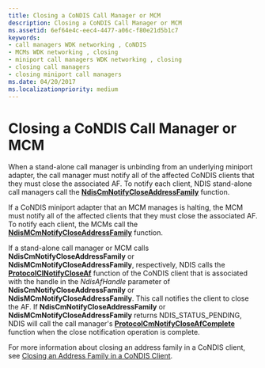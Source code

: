 ```yaml
---
title: Closing a CoNDIS Call Manager or MCM
description: Closing a CoNDIS Call Manager or MCM
ms.assetid: 6ef64e4c-eec4-4477-a06c-f80e21d5b1c7
keywords:
- call managers WDK networking , CoNDIS
- MCMs WDK networking , closing
- miniport call managers WDK networking , closing
- closing call managers
- closing miniport call managers
ms.date: 04/20/2017
ms.localizationpriority: medium
---
```


# Closing a CoNDIS Call Manager or MCM





When a stand-alone call manager is unbinding from an underlying miniport adapter, the call manager must notify all of the affected CoNDIS clients that they must close the associated AF. To notify each client, NDIS stand-alone call managers call the [**NdisCmNotifyCloseAddressFamily**](https://msdn.microsoft.com/library/windows/hardware/ff561680) function.

If a CoNDIS miniport adapter that an MCM manages is halting, the MCM must notify all of the affected clients that they must close the associated AF. To notify each client, the MCMs call the [**NdisMCmNotifyCloseAddressFamily**](https://msdn.microsoft.com/library/windows/hardware/ff563546) function.

If a stand-alone call manager or MCM calls **NdisCmNotifyCloseAddressFamily** or **NdisMCmNotifyCloseAddressFamily**, respectively, NDIS calls the [**ProtocolClNotifyCloseAf**](https://msdn.microsoft.com/library/windows/hardware/ff570234) function of the CoNDIS client that is associated with the handle in the *NdisAfHandle* parameter of **NdisCmNotifyCloseAddressFamily** or **NdisMCmNotifyCloseAddressFamily**. This call notifies the client to close the AF. If **NdisCmNotifyCloseAddressFamily** or **NdisMCmNotifyCloseAddressFamily** returns NDIS\_STATUS\_PENDING, NDIS will call the call manager's [**ProtocolCmNotifyCloseAfComplete**](https://msdn.microsoft.com/library/windows/hardware/ff570248) function when the close notification operation is complete.

For more information about closing an address family in a CoNDIS client, see [Closing an Address Family in a CoNDIS Client](closing-an-address-family-in-a-condis-client.md).

 

 





